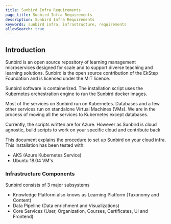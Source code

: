 ```yaml
---
title: Sunbird Infra Requirements
page_title: Sunbird Infra Requirements
description: Sunbird Infra Requirements
keywords: sunbird infra, infrastructure, requirements
allowSearch: true
---
```


## Introduction

Sunbird is an open source repository of learning management microservices designed for scale and to support diverse teaching and learning solutions. Sunbird is the open source contribution of the EkStep Foundation and is licensed under the MIT licence.

Sunbird software is containerized. The installation script uses the Kubernetes orchestration engine to run the Sunbird docker images.

Most of the services on Sunbird run on Kubernetes. Databases and a few other services run on standalone Virtual Machines (VMs). We are in the process of moving all the services to Kubernetes except databases.

Currently, the scripts written are for Azure.
However as Sunbird is cloud agnostic, build scripts to work on your specific cloud and contribute back

This document explains the procedure to set up Sunbird on your cloud infra. This installation has been tested with:

* AKS (Azure Kubernetes Service)
* Ubuntu 18.04 VM's

### Infrastructure Components

Sunbird consists of 3 major subsystems

* Knowledge Platform also knows as Learning Platform (Taxonomy and Content)
* Data Pipeline (Data enrichment and Visualizations)
* Core Services (User, Organization, Courses, Certificates, UI and Frontend)
